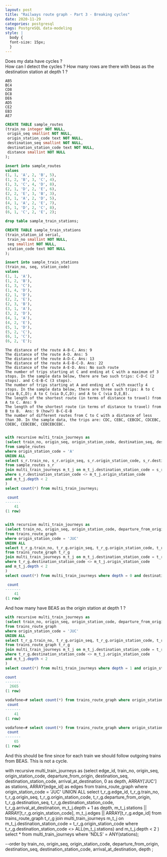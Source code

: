 ```yaml
---
layout: post
title: "Railways route graph - Part 3 - Breaking cycles"
date: 2020-11-29
categories: postgresql
tags: PostgreSQL data-modeling
style: |
  body {
  font-size: 15px;
  } 
---
```

Does my data have cycles ?  
How can I detect the cycles ?
How many rows are there with beas as the destination station at depth 1 ?


    AB5
    BC4
    CD8
    DC8
    DE6
    AD5
    CE2
    EB3
    AE7

```sql
CREATE TABLE sample_routes
(train_no integer NOT NULL,
 origin_seq smallint NOT NULL,
 origin_station_code text NOT NULL,
 destination_seq smallint NOT NULL,
 destination_station_code text NOT NULL,
 distance smallint NOT NULL
);

insert into sample_routes
values
(1, 1, 'A', 2, 'B', 5),
(1, 2, 'B', 3, 'C', 4), 
(1, 3, 'C', 4, 'D', 8),
(2, 1, 'D', 2, 'E', 6),
(2, 2, 'E', 3, 'B', 3),
(3, 1, 'A', 2, 'D', 5),
(4, 1, 'A', 2, 'E', 7),
(5, 1, 'D', 2, 'C', 8),
(6, 1, 'C', 2, 'E', 2);
```

```sql
drop table sample_train_stations;

CREATE TABLE sample_train_stations
(train_station_id serial,
 train_no smallint NOT NULL,
 seq smallint NOT NULL,
 station_code text NOT NULL
);

insert into sample_train_stations
(train_no, seq, station_code)
values
(1, 1, 'A'),
(1, 2, 'B'),
(1, 3, 'C'), 
(1, 4, 'D'),
(2, 1, 'D'),
(2, 2, 'E'),
(2, 3, 'B'),
(3, 1, 'A'), 
(3, 2, 'D'),
(4, 1, 'A'),
(4, 2, 'E'),
(5, 1, 'D'), 
(5, 2, 'C'),
(6, 1, 'C'),
(6, 2, 'E');
```

    The distance of the route A-B-C. Ans: 9
    The distance of the route A-D. Ans: 5
    The distance of the route A-D-C. Ans: 13
    The distance of the route A-E-B-C-D. Ans: 22
    The distance of the route A-E-D. Ans: No such route
    The number of trips starting at C and ending at C with a maximum of 3 stops. In the sample data below, there are two such trips: C-D-C (2 stops). and C-E-B-C (3 stops).
    The number of trips starting at A and ending at C with exactly 4 stops. In the sample data below, there are three such trips: A to C (via B,C,D); A to C (via D,C,D); and A to C (via D,E,B).
    The length of the shortest route (in terms of distance to travel) from A to C. Ans: 9
    The length of the shortest route (in terms of distance to travel) from B to B.  Ans: 9 (how?) B-C-E-B
    The number of different routes from C to C with a distance of less than 30. In the sample data, the trips are: CDC, CEBC, CEBCDC, CDCEBC, CDEBC, CEBCEBC, CEBCEBCEBC.

```sql 

with recursive multi_train_journeys as
(select train_no, origin_seq, origin_station_code, destination_seq, destination_station_code, distance, 0 as depth
from sample_routes
where origin_station_code = 'A'
UNION ALL
select s_r.train_no, s_r.origin_seq, s_r.origin_station_code, s_r.destination_seq, s_r.destination_station_code, s_r.distance, m_t_j.depth + 1 as depth
from sample_routes s_r
join multi_train_journeys m_t_j on m_t_j.destination_station_code = s_r.origin_station_code
where s_r.destination_station_code <> m_t_j.origin_station_code
and m_t_j.depth < 2
)
select count(*) from multi_train_journeys;

 count 
-------
    41
(1 row)
```

```sql 

with recursive multi_train_journeys as
(select train_no, origin_seq, origin_station_code, departure_from_origin, destination_seq, destination_station_code, arrival_at_destination, 0 as depth
from trains_route_graph
where origin_station_code = 'JUC'
UNION ALL
select t_r_g.train_no, t_r_g.origin_seq, t_r_g.origin_station_code, t_r_g.departure_from_origin, t_r_g.destination_seq, t_r_g.destination_station_code, t_r_g.arrival_at_destination, m_t_j.depth + 1 as depth
from trains_route_graph t_r_g
join multi_train_journeys m_t_j on m_t_j.destination_station_code = t_r_g.origin_station_code
where t_r_g.destination_station_code <> m_t_j.origin_station_code
and m_t_j.depth < 2
)
select count(*) from multi_train_journeys where depth = 0 and destination_station_code = 'BEAS';

 count 
-------
    41
(1 row)
```
And how many have BEAS as the origin station at depth 1 ?
```sql
with recursive multi_train_journeys as
(select train_no, origin_seq, origin_station_code, departure_from_origin, destination_seq, destination_station_code, arrival_at_destination, 0 as depth
from trains_route_graph
where origin_station_code = 'JUC'
UNION ALL
select t_r_g.train_no, t_r_g.origin_seq, t_r_g.origin_station_code, t_r_g.departure_from_origin, t_r_g.destination_seq, t_r_g.destination_station_code, t_r_g.arrival_at_destination, m_t_j.depth + 1 as depth
from trains_route_graph t_r_g
join multi_train_journeys m_t_j on m_t_j.destination_station_code = t_r_g.origin_station_code
where t_r_g.destination_station_code <> m_t_j.origin_station_code
and m_t_j.depth < 2
)
select count(*) from multi_train_journeys where depth = 1 and origin_station_code = 'BEAS';

count 
-------
  2665
(1 row)

```

```sql
vodafone=# select count(*) from trains_route_graph where origin_station_code = 'JUC' and destination_station_code = 'BEAS';
 count 
-------
    41
(1 row)

vodafone=# select count(*) from trains_route_graph where origin_station_code = 'BEAS' and destination_station_code != 'JUC';
 count 
-------
    65
(1 row)

```
And this should be fine since for each train we should follow outgoing trains from BEAS.
This is not a cycle.

with recursive multi_train_journeys as
(select edge_id, train_no, origin_seq, origin_station_code, departure_from_origin, destination_seq, destination_station_code, arrival_at_destination, 0 as depth, ARRAY['JUC'] as stations, ARRAY[edge_id] as edges
from trains_route_graph
where origin_station_code = 'JUC'
UNION ALL
select t_r_g.edge_id, t_r_g.train_no, t_r_g.origin_seq, t_r_g.origin_station_code, t_r_g.departure_from_origin, t_r_g.destination_seq, t_r_g.destination_station_code, t_r_g.arrival_at_destination, m_t_j.depth + 1 as depth, m_t_j.stations || ARRAY[t_r_g.origin_station_code], m_t_j.edges || ARRAY[t_r_g.edge_id]
from trains_route_graph t_r_g
join multi_train_journeys m_t_j on m_t_j.destination_station_code = t_r_g.origin_station_code
where t_r_g.destination_station_code <> ALL(m_t_j.stations) 
and m_t_j.depth < 2
)
select * from multi_train_journeys where 'NDLS' = ANY(stations); 

--order by train_no, origin_seq, origin_station_code, departure_from_origin, destination_seq, destination_station_code, arrival_at_destination, depth
;

